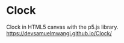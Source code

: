 # Clock
 Clock in HTML5 canvas with the p5.js library. <br/>
https://devsamuelmwangi.github.io/Clock/
